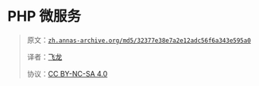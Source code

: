 # PHP 微服务

> 原文：[`zh.annas-archive.org/md5/32377e38e7a2e12adc56f6a343e595a0`](https://zh.annas-archive.org/md5/32377e38e7a2e12adc56f6a343e595a0)
> 
> 译者：[飞龙](https://github.com/wizardforcel)
> 
> 协议：[CC BY-NC-SA 4.0](http://creativecommons.org/licenses/by-nc-sa/4.0/)
